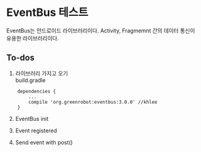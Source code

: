 EventBus 테스트
===================
EventBus는 안드로이드 라이브러리이다. Activity, Fragmemnt 간의 데이터 통신이 유용한 라이브러리이다.


To-dos
--------
1. 라이브러리 가지고 오기   
	build.gradle

```
	dependencies {
		...
	    compile 'org.greenrobot:eventbus:3.0.0' //khlee 
	}
```

2. EventBus init

3. Event registered

4. Send event with post()

